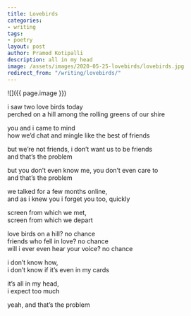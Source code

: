 ```yaml
---
title: Lovebirds
categories:
- writing
tags:
- poetry
layout: post
author: Pramod Kotipalli
description: all in my head
image: /assets/images/2020-05-25-lovebirds/lovebirds.jpg
redirect_from: "/writing/lovebirds/"
---
```


![]({{ page.image }})

i saw two love birds today  
perched on a hill among the rolling greens of our shire  

you and i came to mind  
how we’d chat and mingle like the best of friends  

but we’re not friends, i don’t want us to be friends  
and that’s the problem  

but you don’t even know me, you don’t even care to  
and that’s the problem

we talked for a few months online,  
and as i knew you i forget you too, quickly

screen from which we met,  
screen from which we depart

love birds on a hill? no chance  
friends who fell in love? no chance  
will i ever even hear your voice? no chance  

i don’t know how,  
i don’t know if it’s even in my cards  

it’s all in my head,  
i expect too much	 

yeah, and that’s the problem  
